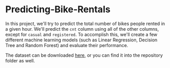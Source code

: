 # Predicting-Bike-Rentals

In this project, we'll try to predict the total number of bikes people rented in a given hour. We'll predict the `cnt` column using all of the other columns, except for `casual` and `registered`. To accomplish this, we'll create a few different machine learning models (such as Linear Regression, Decision Tree and Random Forest) and evaluate their performance.

The dataset can be downloaded [here](http://archive.ics.uci.edu/ml/datasets/Bike+Sharing+Dataset), or you can find it into the repository folder as well. 
